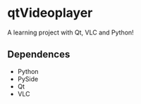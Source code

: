qtVideoplayer
=============

A learning project with Qt, VLC and Python!

Dependences
-----------
* Python
* PySide
* Qt
* VLC
